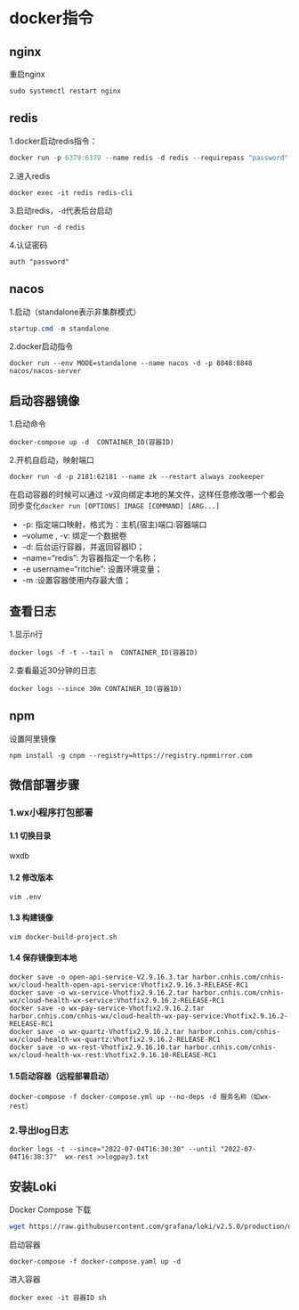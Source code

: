 # docker指令



## nginx

重启nginx

```output
sudo systemctl restart nginx
```



## redis

1.docker启动redis指令：

```java
docker run -p 6379:6379 --name redis -d redis --requirepass "password"
```

2.进入redis

```
docker exec -it redis redis-cli
```

3.启动redis，`-d`代表后台启动

```
docker run -d redis
```

4.认证密码

```
auth "password"
```



## nacos

1.启动（standalone表示非集群模式）

```java
startup.cmd -m standalone
```

2.docker启动指令

```
docker run --env MODE=standalone --name nacos -d -p 8848:8848 nacos/nacos-server
```



## 启动容器镜像

1.启动命令

```
docker-compose up -d  CONTAINER_ID(容器ID) 
```

2.开机自启动，映射端口

```
docker run -d -p 2181:62181 --name zk --restart always zookeeper
```

在启动容器的时候可以通过 -v双向绑定本地的某文件，这样任意修改哪一个都会同步变化`docker run [OPTIONS] IMAGE [COMMAND] [ARG...]`

- -p: 指定端口映射，格式为：主机(宿主)端口:容器端口
- –volume , -v: 绑定一个数据卷
- -d: 后台运行容器，并返回容器ID；
- –name=“redis”: 为容器指定一个名称；
- -e username=“ritchie”: 设置环境变量；
- -m :设置容器使用内存最大值；



## 查看日志

1.显示n行 

```
docker logs -f -t --tail n  CONTAINER_ID(容器ID) 
```

2.查看最近30分钟的日志

```
docker logs --since 30m CONTAINER_ID(容器ID)
```



## npm

设置阿里镜像

```
npm install -g cnpm --registry=https://registry.npmmirror.com
```





## 微信部署步骤

### 1.wx小程序打包部署

#### 1.1 切换目录 

wxdb

#### 1.2 修改版本

```
vim .env
```



#### 1.3 构建镜像

```
vim docker-build-project.sh
```



#### 1.4 保存镜像到本地

```
docker save -o open-api-service-V2.9.16.3.tar harbor.cnhis.com/cnhis-wx/cloud-health-open-api-service:Vhotfix2.9.16.3-RELEASE-RC1
docker save -o wx-service-Vhotfix2.9.16.2.tar harbor.cnhis.com/cnhis-wx/cloud-health-wx-service:Vhotfix2.9.16.2-RELEASE-RC1
docker save -o wx-pay-service-Vhotfix2.9.16.2.tar harbor.cnhis.com/cnhis-wx/cloud-health-wx-pay-service:Vhotfix2.9.16.2-RELEASE-RC1
docker save -o wx-quartz-Vhotfix2.9.16.2.tar harbor.cnhis.com/cnhis-wx/cloud-health-wx-quartz:Vhotfix2.9.16.2-RELEASE-RC1
docker save -o wx-rest-Vhotfix2.9.16.10.tar harbor.cnhis.com/cnhis-wx/cloud-health-wx-rest:Vhotfix2.9.16.10-RELEASE-RC1
```



#### 1.5启动容器（远程部署启动）

```
docker-compose -f docker-compose.yml up --no-deps -d 服务名称（如wx-rest）
```



### 2.导出log日志

```
docker logs -t --since="2022-07-04T16:30:30" --until "2022-07-04T16:38:37"  wx-rest >>logpay3.txt
```





## 安装Loki

Docker Compose 下载

```bash
wget https://raw.githubusercontent.com/grafana/loki/v2.5.0/production/docker-compose.yaml -O docker-compose.yaml
```

启动容器

```
docker-compose -f docker-compose.yaml up -d
```

进入容器

```
docker exec -it 容器ID sh
```

